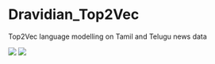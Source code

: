 # Dravidian_Top2Vec
Top2Vec language modelling on Tamil and Telugu news data

[![](https://img.shields.io/pypi/v/top2vec.svg)](https://pypi.org/project/top2vec/)
[![](https://img.shields.io/github/license/bindusri0702/Dravidian_Top2Vec)](https://github.com/bindusri0702/Dravidian_Top2Vec/blob/main/LICENSE)

